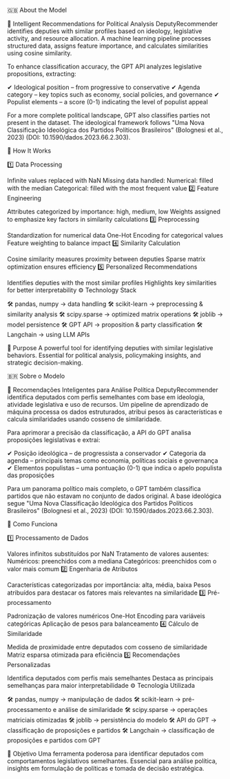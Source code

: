 🇬🇧 About the Model

🔎 Intelligent Recommendations for Political Analysis
DeputyRecommender identifies deputies with similar profiles based on ideology, legislative activity, and resource allocation. A machine learning pipeline processes structured data, assigns feature importance, and calculates similarities using cosine similarity.

To enhance classification accuracy, the GPT API analyzes legislative propositions, extracting:

✔ Ideological position – from progressive to conservative
✔ Agenda category – key topics such as economy, social policies, and governance
✔ Populist elements – a score (0-1) indicating the level of populist appeal

For a more complete political landscape, GPT also classifies parties not present in the dataset. The ideological framework follows "Uma Nova Classificação Ideológica dos Partidos Políticos Brasileiros" (Bolognesi et al., 2023) (DOI: 10.1590/dados.2023.66.2.303).

🔎 How It Works

1️⃣ Data Processing

Infinite values replaced with NaN
Missing data handled:
Numerical: filled with the median
Categorical: filled with the most frequent value
2️⃣ Feature Engineering

Attributes categorized by importance: high, medium, low
Weights assigned to emphasize key factors in similarity calculations
3️⃣ Preprocessing

Standardization for numerical data
One-Hot Encoding for categorical values
Feature weighting to balance impact
4️⃣ Similarity Calculation

Cosine similarity measures proximity between deputies
Sparse matrix optimization ensures efficiency
5️⃣ Personalized Recommendations

Identifies deputies with the most similar profiles
Highlights key similarities for better interpretability
⚙ Technology Stack

🛠 pandas, numpy → data handling
🛠 scikit-learn → preprocessing & similarity analysis
🛠 scipy.sparse → optimized matrix operations
🛠 joblib → model persistence
🛠 GPT API → proposition & party classification
🛠 Langchain → using LLM APIs 

🎯 Purpose
A powerful tool for identifying deputies with similar legislative behaviors. Essential for political analysis, policymaking insights, and strategic decision-making.

🇧🇷 Sobre o Modelo

🔎 Recomendações Inteligentes para Análise Política
DeputyRecommender identifica deputados com perfis semelhantes com base em ideologia, atividade legislativa e uso de recursos. Um pipeline de aprendizado de máquina processa os dados estruturados, atribui pesos às características e calcula similaridades usando cosseno de similaridade.

Para aprimorar a precisão da classificação, a API do GPT analisa proposições legislativas e extrai:

✔ Posição ideológica – de progressista a conservador
✔ Categoria da agenda – principais temas como economia, políticas sociais e governança
✔ Elementos populistas – uma pontuação (0-1) que indica o apelo populista das proposições

Para um panorama político mais completo, o GPT também classifica partidos que não estavam no conjunto de dados original. A base ideológica segue "Uma Nova Classificação Ideológica dos Partidos Políticos Brasileiros" (Bolognesi et al., 2023) (DOI: 10.1590/dados.2023.66.2.303).

🔎 Como Funciona

1️⃣ Processamento de Dados

Valores infinitos substituídos por NaN
Tratamento de valores ausentes:
Numéricos: preenchidos com a mediana
Categóricos: preenchidos com o valor mais comum
2️⃣ Engenharia de Atributos

Características categorizadas por importância: alta, média, baixa
Pesos atribuídos para destacar os fatores mais relevantes na similaridade
3️⃣ Pré-processamento

Padronização de valores numéricos
One-Hot Encoding para variáveis categóricas
Aplicação de pesos para balanceamento
4️⃣ Cálculo de Similaridade

Medida de proximidade entre deputados com cosseno de similaridade
Matriz esparsa otimizada para eficiência
5️⃣ Recomendações Personalizadas

Identifica deputados com perfis mais semelhantes
Destaca as principais semelhanças para maior interpretabilidade
⚙ Tecnologia Utilizada

🛠 pandas, numpy → manipulação de dados
🛠 scikit-learn → pré-processamento e análise de similaridade
🛠 scipy.sparse → operações matriciais otimizadas
🛠 joblib → persistência do modelo
🛠 API do GPT → classificação de proposições e partidos
🛠 Langchain → classificação de proposições e partidos com GPT


🎯 Objetivo
Uma ferramenta poderosa para identificar deputados com comportamentos legislativos semelhantes. Essencial para análise política, insights em formulação de políticas e tomada de decisão estratégica.